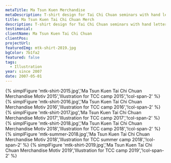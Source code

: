 ```yaml
---
metaTitle: Ma Tsun Kuen Merchandise
metaDescription: T-shirt design for Tai Chi Chuan seminars with hand lettering
title: Ma Tsun Kuen Tai Chi Chuan Merch
description: T-shirt design for Tai Chi Chuan seminars with hand lettering
testimonial: 
clientName: Ma Tsun Kuen Tai Chi Chuan 
clientPos: 
projectUrl: 
featuredImg: mtk-shirt-2019.jpg
bgColor: 7b1fa2
featured: false
tags:
  - Illustration
year: since 2007
date: 2007-05-01
---
```





{% simplFigure 'mtk-shirt-2015.jpg','Ma Tsun Kuen Tai Chi Chuan Merchandise Motiv 2015','Illustration for TCC camp 2015','!col-span-2' %}
{% simplFigure 'mtk-shirt-2016.jpg','Ma Tsun Kuen Tai Chi Chuan Merchandise Motiv 2016','Illustration for TCC camp 2016','!col-span-2' %}
{% simplFigure 'mtk-shirt-2017.jpg','Ma Tsun Kuen Tai Chi Chuan Merchandise Motiv 2017','Illustration for TCC camp 2017','!col-span-2' %}
{% simplFigure 'mtk-shirt-2018.jpg','Ma Tsun Kuen Tai Chi Chuan Merchandise Motiv 2018','Illustration for TCC camp 2018','!col-span-2' %}
{% simplFigure 'mtk-summer-2018.jpg','Ma Tsun Kuen Tai Chi Chuan Merchandise Motiv 2018','Illustration for TCC summer camp 2018','!col-span-2' %}
{% simplFigure 'mtk-shirt-2019.jpg','Ma Tsun Kuen Tai Chi Chuan Merchandise Motiv 2019','Illustration for TCC camp 2019','!col-span-2' %}
